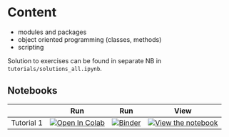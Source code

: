 # Content

* modules and packages
* object oriented programming (classes, methods)
* scripting


Solution to exercises can be found in separate NB in `tutorials/solutions_all.ipynb`.

## Notebooks

|   | Run | Run | View |
| - | --- | --- | ---- |
| Tutorial 1 | [![Open In Colab](https://colab.research.google.com/assets/colab-badge.svg)](https://colab.research.google.com/github/Py-ualg/2024-intro-course/blob/main/tutorials/D3S1_modules_oop_scripting/D3S1_tutorial1.ipynb) | [![Binder](https://mybinder.org/badge_logo.svg)](https://mybinder.org/v2/gh/Py-ualg/2024-intro-course/HEAD?labpath=tutorials%2FD3S1_modules_oop_scripting%2FD3S1_tutorial1.ipynb) | [![View the notebook](https://img.shields.io/badge/render-nbviewer-orange.svg)](https://nbviewer.jupyter.org/github/Py-ualg/2024-intro-course/blob/main/tutorials/D3S1_modules_oop_scripting/D3S1_tutorial1.ipynb?flush_cache=true)